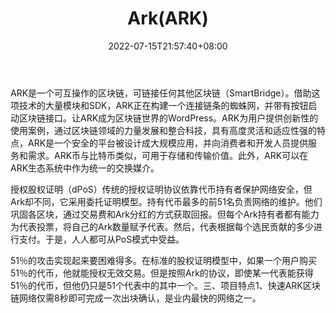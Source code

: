 ﻿---
weight: 
title: "Ark(ARK)"
description: "ARK是一个可互操作的区块链，可链接任何其他区块链（SmartBridge）"
date: 2022-07-15T21:57:40+08:00
lastmod: 2022-07-15T16:45:40+08:00
draft: false
authors: ["june"]
featuredImage: "20.png"
link: "https://zhuanlan.zhihu.com/p/31340823"
tags: ["数字代币","Ark(ARK)"]
categories: ["navigation"]
navigation: ["数字代币"]
lightgallery: true
toc: true
pinned: false
recommend: false
recommend1: false
---
ARK是一个可互操作的区块链，可链接任何其他区块链（SmartBridge）。借助这项技术的大量模块和SDK，ARK正在构建一个连接链条的蜘蛛网，并带有按钮启动区块链接口。让ARK成为区块链世界的WordPress。ARK为用户提供创新性的使用案例，通过区块链领域的力量发展和整合科技，具有高度灵活和适应性强的特点，ARK是一个安全的平台被设计成大规模应用，并向消费者和开发人员提供服务和需求。ARK币与比特币类似，可用于存储和传输价值。此外，ARK可以在ARK生态系统中作为统一的交换媒介。

授权股权证明（dPoS）传统的授权证明协议依靠代币持有者保护网络安全，但Ark却不同，它采用委托证明模型。持有代币最多的前51名负责网络的维护。他们巩固各区块，通过交易费和Ark分红的方式获取回报。但每个Ark持有者都有能力为代表投票，将自己的Ark数量赋予代表。然后，代表根据每个选民贡献的多少进行支付。于是，人人都可从PoS模式中受益。

51％的攻击实现起来要困难得多。在标准的股权证明模型中，如果一个用户购买51％的代币，他就能授权无效交易。但是按照Ark的协议，即使某一代表能获得51％的代币，但他仍只是51个代表中的其中一个。三、项目特点1、快速ARK区块链网络仅需8秒即可完成一次出块确认，是业内最快的网络之一。